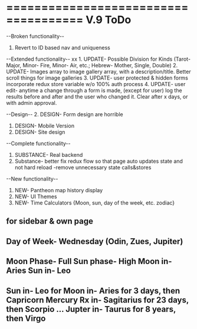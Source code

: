 =====================================
V.9 ToDo
=====================================
--Broken functionality--
1. Revert to ID based nav and uniqueness

--Extended functionality--
xx 1. UPDATE- Possible Division for Kinds (Tarot- Major, Minor- Fire, Minor- Air, etc.; Hebrew- Mother, Single, Double)
2. UPDATE- Images array to image gallery array, with a description/title. Better scroll things for image galleries
3. UPDATE- user protected & hidden forms incorporate redux store variable w/o 100% auth process
4. UPDATE- user edit- anytime a change through a form is made, (except for user) log the results before and after and the user who changed it. Clear after x days, or with admin approval.

--Design--
2. DESIGN- Form design are horrible
1. DESIGN- Mobile Version
2. DESIGN- Site design

--Complete functionality--
1. SUBSTANCE- Real backend
2. Substance- better fix redux flow so that page auto updates state and not hard reload
-remove unnecessary state calls&stores

--New functionality--
1. NEW- Pantheon map history display
2. NEW- UI Themes
3. NEW- Time Calculators {Moon, sun, day of the week, etc. zodiac}










for sidebar & own page
------------------
Day of Week- Wednesday (Odin, Zues, Jupiter)
-----
Moon Phase- Full          Sun phase- High
Moon in- Aries            Sun in- Leo
-----
Sun in- Leo for
Moon in- Aries for 3 days, then Capricorn
Mercury Rx in- Sagitarius for 23 days, then Scorpio
...
Jupter in- Taurus for 8 years, then Virgo
-----
